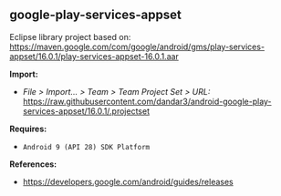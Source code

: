 ## google-play-services-appset

Eclipse library project based on:<br/>
https://maven.google.com/com/google/android/gms/play-services-appset/16.0.1/play-services-appset-16.0.1.aar

**Import:**
- _File > Import... > Team > Team Project Set > URL:_<br/>
  https://raw.githubusercontent.com/dandar3/android-google-play-services-appset/16.0.1/.projectset

**Requires:**
- `Android 9 (API 28) SDK Platform`

**References:**
- https://developers.google.com/android/guides/releases